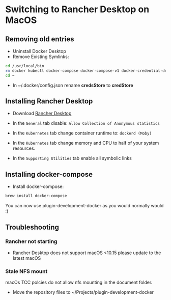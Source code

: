 # Switching to Rancher Desktop on MacOS

## Removing old entries

- Uninstall Docker Desktop
- Remove Existing Symlinks:

```bash
cd /usr/local/bin
rm docker kubectl docker-compose docker-compose-v1 docker-credential-desktop docker-credential-ecr-login docker-credential-osxkeychain com.docker.cli
cd ~
```

- In ~/.docker/config.json rename **credsStore** to **credStore**

## Installing Rancher Desktop

- Download [Rancher Desktop](https://rancherdesktop.io/)

- In the `General` tab disable: `Allow Collection of Anonymous statistics`
- In the `Kubernetes` tab change container runtime to: `dockerd (Moby)` 
- In the `Kubernetes` tab change memory and CPU to half of your system resources.
- In the `Supporting Utilities` tab enable all symbolic links

## Installing docker-compose

- Install docker-compose:

```bash
brew install docker-compose
```

You can now use plugin-development-docker as you would normally would :)

## Troubleshooting

### Rancher not starting

- Rancher Desktop does not support macOS <10.15 please update to the latest macOS

### Stale NFS mount

macOs TCC polcies do not allow nfs mounting in the document folder.

- Move the repository files to ~/Projects/plugin-development-docker

